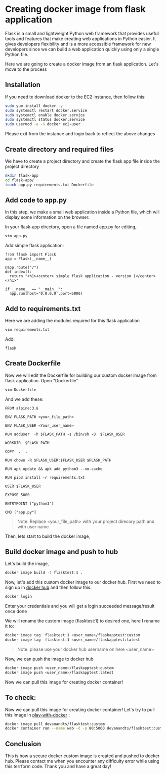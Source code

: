 # Creating docker image from flask application

Flask is a small and lightweight Python web framework that provides useful tools and features that make creating web applications in Python easier. It gives developers flexibility and is a more accessible framework for new developers since we can build a web application quickly using only a single Python file.

Here we are going to create a docker image from an flask application. Let's move to the process



## Installation

If you need to download docker to the EC2 instance, then follow this:

~~~sh
sudo yum install docker -y
sudo systemctl restart docker.service
sudo systemctl enable docker.service
sudo systemctl status docker.service
sudo usermod -a -G docker ec2-user
~~~

Please exit from the instance and login back to reflect the above changes

## Create directory and required files

We have to create  a project directory  and create the  flask app file inside the project directory

~~~sh
mkdir flask-app
cd flask-app/
touch app.py requirements.txt Dockerfile
~~~

##  Add code to app.py

 In this step, we make a small web application inside a Python file, which will display some information on the browser.

In your flask-app directory, open a file named app.py for editing,


~~~sh
vim app.py
~~~
Add simple flask application:

~~~
from flask import Flask
app = Flask(__name__)

@app.route("/")
def index():
  return "<h1><center> simple flask application - version 1</center></h1>"

if __name__ == "__main__":
  app.run(host='0.0.0.0',port=5000)
~~~

##  Add to requirements.txt

Here we are adding the modules required for this flask application
~~~sh
vim requirements.txt
~~~
Add:
~~~
flask
~~~

##  Create Dockerfile 

Now we will edit the Dockerfile for building our custom docker image from flask application. Open "Dockerfile" 
~~~sh
vim Dockerfile
~~~

And we add these:
~~~
FROM alpine:3.8
    
ENV FLASK_PATH <your_file_path>

ENV FLASK_USER <Your_user_name>

RUN adduser  -h $FLASK_PATH -s /bin/sh -D  $FLASK_USER

WORKDIR  $FLASK_PATH

COPY  .  .

RUN chown -R $FLASK_USER:$FLASK_USER $FLASK_PATH

RUN apk update && apk add python3 --no-cache

RUN pip3 install -r requirements.txt

USER $FLASK_USER

EXPOSE 5000

ENTRYPOINT ["python3"]

CMD ["app.py"]
~~~

> Note: Replace <your_file_path> with your project direcory path and with user name


Then, lets start to build the docker image,

##  Build docker image and push to hub

Let's build the image, 
~~~sh
docker image build -t flasktest:1 .
~~~

Now, let's add this custom docker image to our docker hub. First we need to sign up in [docker hub](https://hub.docker.com/) and then follow this:

~~~sh
docker login
~~~
Enter your credentials and you will get a login succeeded message/result once done




We will rename the custom image (flasktest:1) to desired one, here I rename it to:

~~~sh
docker image tag  flasktest:1 <user_name>/flaskapptest:custom
docker image tag  flasktest:1 <user_name>/flaskapptest:latest
~~~

> Note: please use your docker hub username on here <user_name>



Now, we can push the image to docker hub

~~~sh
docker image push <user_name>/flaskapptest:custom
docker image push <user_name>/flaskapptest:latest
~~~

Now we can pull this image for creating docker container!

## To check: 



Now we can pull this image for creating docker container! Let's try to pull this image in [play-with-docker](https://labs.play-with-docker.com/) :

~~~sh
docker image pull devanandts/flasktest:custom
docker container run --name web -d -p 80:5000 devanandts/flasktest:custom
~~~






## Conclusion

This is how a secure docker custom image is created and pushed to docker hub. Please contact me when you encounter any difficulty error while using this terrform code. Thank you and have a great day!





